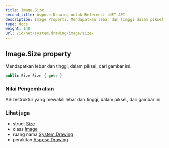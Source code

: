 ```yaml
---
title: Image.Size
second_title: Aspose.Drawing untuk Referensi .NET API
description: Image Properti. Mendapatkan lebar dan tinggi dalam piksel dari gambar ini.
type: docs
weight: 140
url: /id/net/system.drawing/image/size/
---
```

## Image.Size property

Mendapatkan lebar dan tinggi, dalam piksel, dari gambar ini.

```csharp
public Size Size { get; }
```

### Nilai Pengembalian

ASizestruktur yang mewakili lebar dan tinggi, dalam piksel, dari gambar ini.

### Lihat juga

* struct [Size](../../size/)
* class [Image](../)
* ruang nama [System.Drawing](../../image/)
* perakitan [Aspose.Drawing](../../../)



